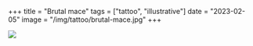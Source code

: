 +++
title = "Brutal mace"
tags = ["tattoo", "illustrative"]
date = "2023-02-05"
image = "/img/tattoo/brutal-mace.jpg"
+++

![](/img/tattoo/brutal-mace.jpg)
